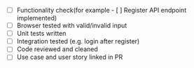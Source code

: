 - [ ] Functionality check(for example - [ ] Register API endpoint implemented)
- [ ] Browser tested with valid/invalid input
- [ ] Unit tests written
- [ ] Integration tested (e.g. login after register)
- [ ] Code reviewed and cleaned
- [ ] Use case and user story linked in PR
